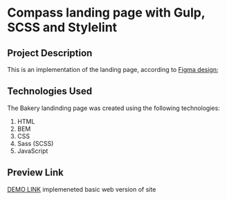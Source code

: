 # Compass landing page with Gulp, SCSS and Stylelint 

## Project Description

This is an implementation of the landing page, according to [Figma design]();

## Technologies Used
The Bakery landinding page was created using the following technologies:

1. HTML
1. BEM
1. CSS
1. Sass (SCSS)
1. JavaScript

## Preview Link

[DEMO LINK]()
implemeneted basic web version of site 
